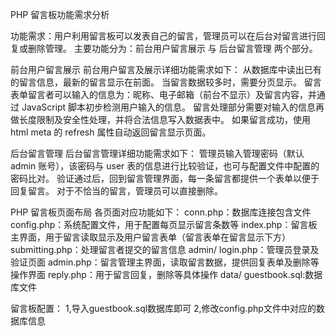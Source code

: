 PHP 留言板功能需求分析

功能需求：用户利用留言板可以发表自己的留言，管理员可以在后台对留言进行回复或删除管理。
主要功能分为：前台用户留言展示 与 后台留言管理 两个部分。

前台用户留言展示
前台用户留言及展示详细功能需求如下：
从数据库中读出已有的留言信息，最新的留言显示在前面。
当留言数据较多时，需要分页显示。
留言表单留言者可以输入的信息为：昵称、电子邮箱（前台不显示）及留言内容，并通过 JavaScript 脚本初步检测用户输入的信息。
留言处理部分需要对输入的信息再做长度限制及安全性处理，并将合法信息写入数据表中。
如果留言成功，使用 html meta 的 refresh 属性自动返回留言显示页面。

后台留言管理
后台留言管理详细功能需求如下：
管理员输入管理密码（默认 admin 账号），该密码与 user 表的信息进行比较验证，也可与配置文件中配置的密码比对。
验证通过后，回到留言管理界面，每一条留言都提供一个表单以便于回复留言。
对于不恰当的留言，管理员可以直接删除。

PHP 留言板页面布局
各页面对应功能如下：
conn.php：数据库连接包含文件
config.php：系统配置文件，用于配置每页显示留言条数等
index.php：留言板主界面，用于留言读取显示及用户留言表单（留言表单在留言显示下方）
submitting.php：处理留言者提交的留言信息
admin/
login.php：管理员登录及验证页面
admin.php：留言管理主界面，读取留言数据，提供回复表单及删除等操作界面
reply.php：用于留言回复，删除等具体操作
data/
guestbook.sql:数据库文件

留言板配置：
1,导入guestbook.sql数据库即可
2,修改config.php文件中对应的数据库信息

